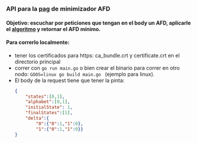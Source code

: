 ### API para la [pag](https://dfa.diegobuceta.com) de minimizador AFD

#### Objetivo: escuchar por peticiones que tengan en el body un AFD, aplicarle el [algoritmo](https://github.com/cap-diego/dfa-minimization-algorithm) y retornar el AFD mínimo.


#### Para correrlo localmente:
  - tener los certificados para https: ca_bundle.crt y certificate.crt en el directorio principal
  - correr con ``` go run main.go ``` o bien crear el binario para correr en otro nodo: ``` GOOS=linux go build main.go  ``` (ejemplo para linux).
  - El body de la request tiene que tener la pinta:
      ```json
      {
          "states":[0,1],
          "alphabet":[0,1],
          "initialState": 1,
          "finalStates":[1],
          "delta":{
              "0":{"0":1,"1":0},
              "1":{"0":1,"1":0}}
      }
    ```
